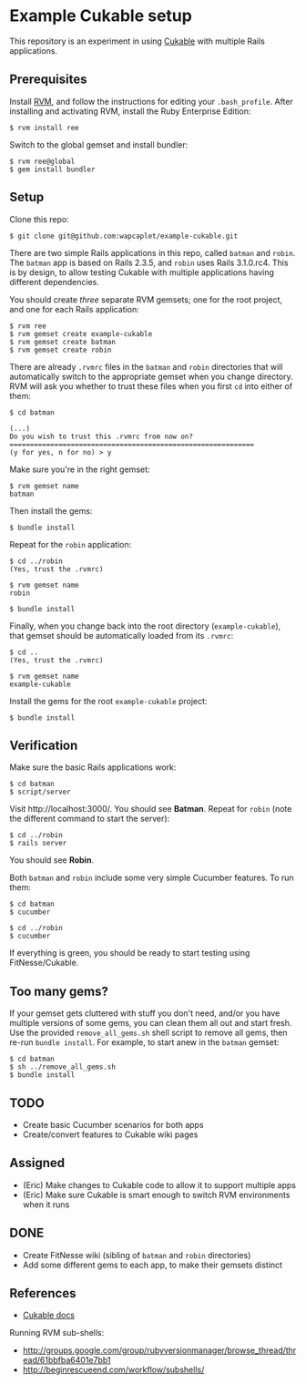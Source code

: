 Example Cukable setup
=====================

This repository is an experiment in using [Cukable](http://github.com/wapcaplet/cukable)
with multiple Rails applications.


Prerequisites
-------------

Install [RVM](http://beginrescueend.com), and follow the instructions for
editing your `.bash_profile`. After installing and activating RVM, install the
Ruby Enterprise Edition:

    $ rvm install ree

Switch to the global gemset and install bundler:

    $ rvm ree@global
    $ gem install bundler


Setup
-----

Clone this repo:

    $ git clone git@github.com:wapcaplet/example-cukable.git

There are two simple Rails applications in this repo, called `batman` and
`robin`. The `batman` app is based on Rails 2.3.5, and `robin` uses Rails
3.1.0.rc4. This is by design, to allow testing Cukable with multiple
applications having different dependencies.

You should create *three* separate RVM gemsets; one for the root project, and
one for each Rails application:

    $ rvm ree
    $ rvm gemset create example-cukable
    $ rvm gemset create batman
    $ rvm gemset create robin

There are already `.rvmrc` files in the `batman` and `robin` directories that
will automatically switch to the appropriate gemset when you change directory.
RVM will ask you whether to trust these files when you first `cd` into either of them:

    $ cd batman

    (...)
    Do you wish to trust this .rvmrc from now on?
    ============================================================
    (y for yes, n for no) > y

Make sure you're in the right gemset:

    $ rvm gemset name
    batman

Then install the gems:

    $ bundle install

Repeat for the `robin` application:

    $ cd ../robin
    (Yes, trust the .rvmrc)

    $ rvm gemset name
    robin

    $ bundle install

Finally, when you change back into the root directory (`example-cukable`), that
gemset should be automatically loaded from its `.rvmrc`:

    $ cd ..
    (Yes, trust the .rvmrc)

    $ rvm gemset name
    example-cukable

Install the gems for the root `example-cukable` project:

    $ bundle install



Verification
------------

Make sure the basic Rails applications work:

    $ cd batman
    $ script/server


Visit http://localhost:3000/. You should see **Batman**. Repeat for `robin`
(note the different command to start the server):

    $ cd ../robin
    $ rails server

You should see **Robin**.

Both `batman` and `robin` include some very simple Cucumber features. To run them:

    $ cd batman
    $ cucumber

    $ cd ../robin
    $ cucumber

If everything is green, you should be ready to start testing using FitNesse/Cukable.


Too many gems?
--------------

If your gemset gets cluttered with stuff you don't need, and/or you have
multiple versions of some gems, you can clean them all out and start fresh.
Use the provided `remove_all_gems.sh` shell script to remove all gems, then
re-run `bundle install`. For example, to start anew in the `batman` gemset:

    $ cd batman
    $ sh ../remove_all_gems.sh
    $ bundle install


TODO
----

- Create basic Cucumber scenarios for both apps
- Create/convert features to Cukable wiki pages


Assigned
--------

- (Eric) Make changes to Cukable code to allow it to support multiple apps
- (Eric) Make sure Cukable is smart enough to switch RVM environments when it runs


DONE
----

- Create FitNesse wiki (sibling of `batman` and `robin` directories)
- Add some different gems to each app, to make their gemsets distinct


References
----------

- [Cukable docs](http://rdoc.info/github/wapcaplet/cukable/master/frames)

Running RVM sub-shells:

- http://groups.google.com/group/rubyversionmanager/browse_thread/thread/61bbfba6401e7bb1
- http://beginrescueend.com/workflow/subshells/

